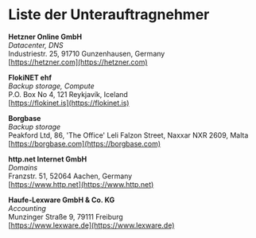 # Liste der Unterauftragnehmer

**Hetzner Online GmbH**<br>
_Datacenter, DNS_<br>
Industriestr. 25, 91710 Gunzenhausen, Germany<br>
[https://hetzner.com](https://hetzner.com)

**FlokiNET ehf**<br>
_Backup storage, Compute_<br>
P.O. Box No 4, 121 Reykjavík, Iceland<br>
[https://flokinet.is](https://flokinet.is)

**Borgbase**<br>
_Backup storage_<br>
Peakford Ltd, 86, 'The Office' Leli Falzon Street, Naxxar NXR 2609, Malta<br>
[https://borgbase.com](https://borgbase.com)

**http.net Internet GmbH**<br>
_Domains_<br>
Franzstr. 51, 52064 Aachen, Germany<br>
[https://www.http.net](https://www.http.net)

**Haufe-Lexware GmbH & Co. KG**<br>
_Accounting_<br>
Munzinger Straße 9, 79111 Freiburg<br>
[https://www.lexware.de](https://www.lexware.de)
